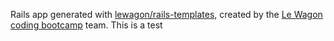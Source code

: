 Rails app generated with [lewagon/rails-templates](https://github.com/lewagon/rails-templates), created by the [Le Wagon coding bootcamp](https://www.lewagon.com) team.
This is a test
